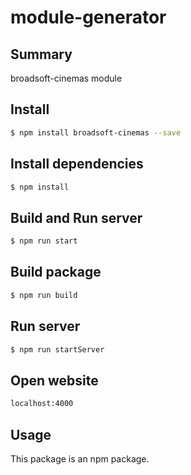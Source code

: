 # module-generator

## Summary

broadsoft-cinemas module

## Install

```sh
$ npm install broadsoft-cinemas --save
```
## Install dependencies
```sh
$ npm install
```

## Build and Run server
```sh
$ npm run start
```

## Build package
```sh
$ npm run build
```

## Run server
```sh
$ npm run startServer
```

## Open website
```sh
localhost:4000
```

## Usage
This package is an npm package.
